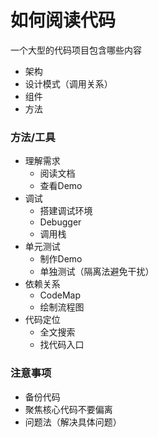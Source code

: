 # 如何阅读代码
一个大型的代码项目包含哪些内容  
* 架构
* 设计模式（调用关系）
* 组件
* 方法

### 方法/工具
* 理解需求
  * 阅读文档
  * 查看Demo
* 调试 
  * 搭建调试环境
  * Debugger
  * 调用栈
* 单元测试
  * 制作Demo
  * 单独测试（隔离法避免干扰）
* 依赖关系
  * CodeMap
  * 绘制流程图
* 代码定位
  * 全文搜索
  * 找代码入口

### 注意事项
* 备份代码
* 聚焦核心代码不要偏离
* 问题法（解决具体问题）



